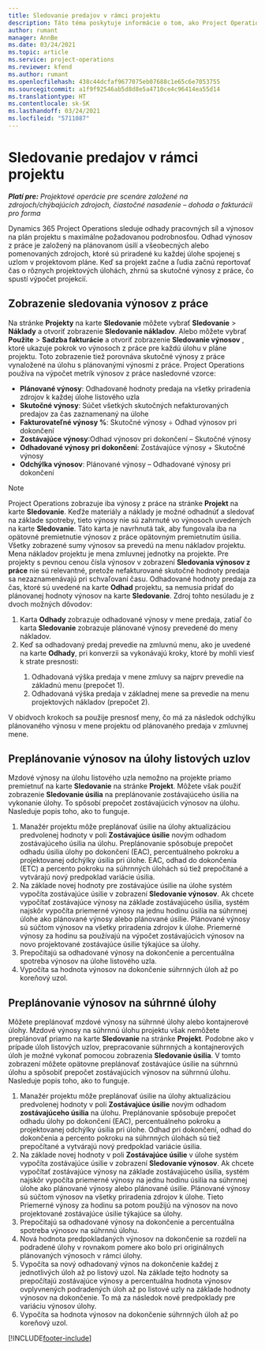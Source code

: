```yaml
---
title: Sledovanie predajov v rámci projektu
description: Táto téma poskytuje informácie o tom, ako Project Operations sleduje pokrok oproti výnosom z práce na projekte.
author: rumant
manager: AnnBe
ms.date: 03/24/2021
ms.topic: article
ms.service: project-operations
ms.reviewer: kfend
ms.author: rumant
ms.openlocfilehash: 438c44dcfaf9677075eb07688c1e65c6e7053755
ms.sourcegitcommit: a1f9f92546ab5d8d8e5a4710ce4c96414ea55d14
ms.translationtype: HT
ms.contentlocale: sk-SK
ms.lasthandoff: 03/24/2021
ms.locfileid: "5711087"
---
```

# <a name="project-sales-tracking"></a>Sledovanie predajov v rámci projektu

_**Platí pre:** Projektové operácie pre scenáre založené na zdrojoch/chýbajúcich zdrojoch, čiastočné nasadenie – dohoda o fakturácii pro forma_

Dynamics 365 Project Operations sleduje odhady pracovných síl a výnosov na plán projektu s maximálne požadovanou podrobnosťou. Odhad výnosov z práce je založený na plánovanom úsilí a všeobecných alebo pomenovaných zdrojoch, ktoré sú priradené ku každej úlohe spojenej s uzlom v projektovom pláne. Keď sa projekt začne a ľudia začnú reportovať čas o rôznych projektových úlohách, zhrnú sa skutočné výnosy z práce, čo spustí výpočet projekcií.

## <a name="labor-revenue-tracking-view"></a>Zobrazenie sledovania výnosov z práce

Na stránke **Projekty** na karte **Sledovanie** môžete vybrať **Sledovanie** > **Náklady** a otvoriť zobrazenie **Sledovanie nákladov**. Alebo môžete vybrať **Použite** > **Sadzba fakturácie** a otvoriť zobrazenie **Sledovanie výnosov** , ktoré ukazuje pokrok vo výnosoch z práce pre každú úlohu v pláne projektu. Toto zobrazenie tiež porovnáva skutočné výnosy z práce vynaložené na úlohu s plánovanými výnosmi z práce. Project Operations používa na výpočet metrík výnosov z práce nasledovné vzorce:

- **Plánované výnosy**: Odhadované hodnoty predaja na všetky priradenia zdrojov k každej úlohe listového uzla
- **Skutočné výnosy**: Súčet všetkých skutočných nefakturovaných predajov za čas zaznamenaný na úlohe
- **Fakturovateľné výnosy %**: Skutočné výnosy ÷ Odhad výnosov pri dokončení
- **Zostávajúce výnosy**:Odhad výnosov pri dokončení – Skutočné výnosy
- **Odhadované výnosy pri dokončení**: Zostávajúce výnosy + Skutočné výnosy
- **Odchýlka výnosov**: Plánované výnosy – Odhadované výnosy pri dokončení


> [!NOTE]
> Project Operations zobrazuje iba výnosy z práce na stránke **Projekt** na karte **Sledovanie**. Keďže materiály a náklady je možné odhadnúť a sledovať na základe spotreby, tieto výnosy nie sú zahrnuté vo výnosoch uvedených na karte **Sledovanie**. Táto karta je navrhnutá tak, aby fungovala iba na opätovné premietnutie výnosov z práce opätovným premietnutím úsilia.  
> Všetky zobrazené sumy výnosov sa prevedú na menu nákladov projektu. Mena nákladov projektu je mena zmluvnej jednotky na projekte. Pre projekty s pevnou cenou čísla výnosov v zobrazení **Sledovania výnosov z práce** nie sú relevantné, pretože nefakturované skutočné hodnoty predaja sa nezaznamenávajú pri schvaľovaní času.
> Odhadované hodnoty predaja za čas, ktoré sú uvedené na karte **Odhad** projektu, sa nemusia pridať do plánovanej hodnoty výnosov na karte **Sledovanie**. Zdroj tohto nesúladu je z dvoch možných dôvodov:
><ol>
   ><li> Karta <b>Odhady</b> zobrazuje odhadované výnosy v mene predaja, zatiaľ čo karta <b>Sledovanie</b> zobrazuje plánované výnosy prevedené do meny nákladov. </li>
   ><li> Keď sa odhadovaný predaj prevedie na zmluvnú menu, ako je uvedené na karte <b>Odhady</b>, pri konverzii sa vykonávajú kroky, ktoré by mohli viesť k strate presnosti: </li>
><ol>
><li> Odhadovaná výška predaja v mene zmluvy sa najprv prevedie na základnú menu (prepočet 1).</li>
><li> Odhadovaná výška predaja v základnej mene sa prevedie na menu projektových nákladov (prepočet 2). </li>
></ol>
></ol>
> V obidvoch krokoch sa použije presnosť meny, čo má za následok odchýlku plánovaného výnosu v mene projektu od plánovaného predaja v zmluvnej mene.
   

## <a name="reprojecting-revenues-on-leaf-node-tasks"></a>Preplánovanie výnosov na úlohy listových uzlov

Mzdové výnosy na úlohu listového uzla nemožno na projekte priamo premietnuť na karte **Sledovanie** na stránke **Projekt**. Môžete však použiť zobrazenie **Sledovanie úsilia** na preplánovanie zostávajúceho úsilia na vykonanie úlohy. To spôsobí prepočet zostávajúcich výnosov na úlohu. Nasleduje popis toho, ako to funguje.

1. Manažér projektu môže preplánovať úsilie na úlohy aktualizáciou predvolenej hodnoty v poli **Zostávajúce úsilie** novým odhadom zostávajúceho úsilia na úlohu. Preplánovanie spôsobuje prepočet odhadu úsilia úlohy po dokončení (EAC), percentuálneho pokroku a projektovanej odchýlky úsilia pri úlohe. EAC, odhad do dokončenia (ETC) a percento pokroku na súhrnných úlohách sú tiež prepočítané a vytvárajú nový predpoklad variácie úsilia.
2. Na základe novej hodnoty pre zostávajúce úsilie na úlohe systém vypočíta zostávajúce úsilie v zobrazení **Sledovanie výnosov**. Ak chcete vypočítať zostávajúce výnosy na základe zostávajúceho úsilia, systém najskôr vypočíta priemerné výnosy na jednu hodinu úsilia na súhrnnej úlohe ako plánované výnosy alebo plánované úsilie. Plánované výnosy sú súčtom výnosov na všetky priradenia zdrojov k úlohe. Priemerné výnosy za hodinu sa používajú na výpočet zostávajúcich výnosov na novo projektované zostávajúce úsilie týkajúce sa úlohy.
3. Prepočítajú sa odhadované výnosy na dokončenie a percentuálna spotreba výnosov na úlohe listového uzla.
4. Vypočíta sa hodnota výnosov na dokončenie súhrnných úloh až po koreňový uzol.

## <a name="reprojecting-revenues-on-summary-tasks"></a>Preplánovanie výnosov na súhrnné úlohy

Môžete preplánovať mzdové výnosy na súhrnné úlohy alebo kontajnerové úlohy. Mzdové výnosy na súhrnnú úlohu projektu však nemôžete preplánovať priamo na karte **Sledovanie** na stránke **Projekt**. Podobne ako v prípade úloh listových uzlov, prepracovanie súhrnných a kontajnerových úloh je možné vykonať pomocou zobrazenia **Sledovanie úsilia**. V tomto zobrazení môžete opätovne preplánovať zostávajúce úsilie na súhrnnú úlohu a spôsobiť prepočet zostávajúcich výnosov na súhrnnú úlohu. Nasleduje popis toho, ako to funguje.

1. Manažér projektu môže preplánovať úsilie na úlohy aktualizáciou predvolenej hodnoty v poli **Zostávajúce úsilie** novým odhadom **zostávajúceho úsilia** na úlohu. Preplánovanie spôsobuje prepočet odhadu úlohy po dokončení (EAC), percentuálneho pokroku a projektovanej odchýlky úsilia pri úlohe. Odhad pri dokončení, odhad do dokončenia a percento pokroku na súhrnných úlohách sú tiež prepočítané a vytvárajú nový predpoklad variácie úsilia.
2. Na základe novej hodnoty v poli **Zostávajúce úsilie** v úlohe systém vypočíta zostávajúce úsilie v zobrazení **Sledovanie výnosov**. Ak chcete vypočítať zostávajúce výnosy na základe zostávajúceho úsilia, systém najskôr vypočíta priemerné výnosy na jednu hodinu úsilia na súhrnnej úlohe ako plánované výnosy alebo plánované úsilie. Plánované výnosy sú súčtom výnosov na všetky priradenia zdrojov k úlohe. Tieto Priemerné výnosy za hodinu sa potom použijú na výnosov na novo projektované zostávajúce úsilie týkajúce sa úlohy.
3. Prepočítajú sa odhadované výnosy na dokončenie a percentuálna spotreba výnosov na súhrnnú úlohu.
4. Nová hodnota predpokladaných výnosov na dokončenie sa rozdelí na podradené úlohy v rovnakom pomere ako bolo pri originálnych plánovaných výnosoch v rámci úlohy.
5. Vypočíta sa nový odhadovaný výnos na dokončenie každej z jednotlivých úloh až po listový uzol. Na základe tejto hodnoty sa prepočítajú zostávajúce výnosy a percentuálna hodnota výnosov ovplyvnených podradených úloh až po listové uzly na základe hodnoty výnosov na dokončenie. To má za následok nové predpoklady pre variáciu výnosov úlohy. 
6. Vypočíta sa hodnota výnosov na dokončenie súhrnných úloh až po koreňový uzol.


[!INCLUDE[footer-include](../includes/footer-banner.md)]

